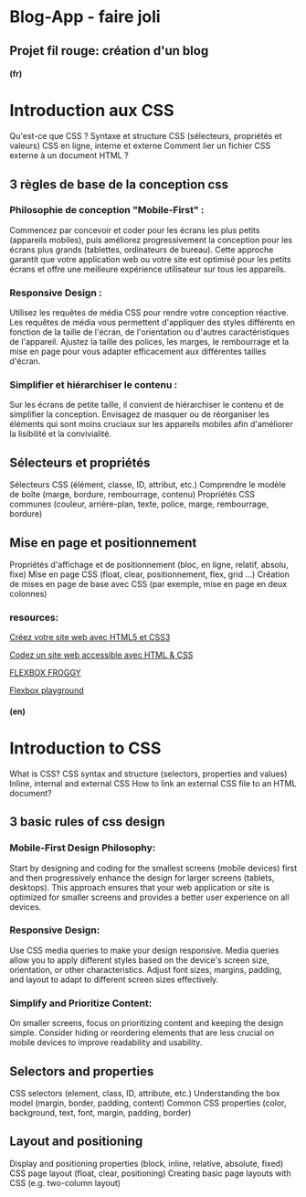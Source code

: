 # Blog-App - faire joli

## Projet fil rouge: création d'un blog
#### (fr)

# Introduction aux CSS

Qu'est-ce que CSS ?
Syntaxe et structure CSS (sélecteurs, propriétés et valeurs)
CSS en ligne, interne et externe
Comment lier un fichier CSS externe à un document HTML ?


## 3 règles de base de la conception css

### Philosophie de conception "Mobile-First" :

Commencez par concevoir et coder pour les écrans les plus petits (appareils mobiles), puis améliorez progressivement la conception pour les écrans plus grands (tablettes, ordinateurs de bureau).
Cette approche garantit que votre application web ou votre site est optimisé pour les petits écrans et offre une meilleure expérience utilisateur sur tous les appareils.

### Responsive Design :
Utilisez les requêtes de média CSS pour rendre votre conception réactive. Les requêtes de média vous permettent d'appliquer des styles différents en fonction de la taille de l'écran, de l'orientation ou d'autres caractéristiques de l'appareil.
Ajustez la taille des polices, les marges, le rembourrage et la mise en page pour vous adapter efficacement aux différentes tailles d'écran.

### Simplifier et hiérarchiser le contenu :
Sur les écrans de petite taille, il convient de hiérarchiser le contenu et de simplifier la conception.
Envisagez de masquer ou de réorganiser les éléments qui sont moins cruciaux sur les appareils mobiles afin d'améliorer la lisibilité et la convivialité.


## Sélecteurs et propriétés 

Sélecteurs CSS (élément, classe, ID, attribut, etc.)
Comprendre le modèle de boîte (marge, bordure, rembourrage, contenu)
Propriétés CSS communes (couleur, arrière-plan, texte, police, marge, rembourrage, bordure)

## Mise en page et positionnement 

Propriétés d'affichage et de positionnement (bloc, en ligne, relatif, absolu, fixe)
Mise en page CSS (float, clear, positionnement, flex, grid ...)
Création de mises en page de base avec CSS (par exemple, mise en page en deux colonnes)


### resources:

[Créez votre site web avec HTML5 et CSS3](https://openclassrooms.com/fr/courses/1603881-creez-votre-site-web-avec-html5-et-css3)

[Codez un site web accessible avec HTML & CSS](https://openclassrooms.com/fr/courses/6691451-codez-un-site-web-accessible-avec-html-css)

[FLEXBOX FROGGY](https://flexboxfroggy.com/)

[Flexbox playground](https://codepen.io/enxaneta/full/adLPwv)


#### (en)

# Introduction to CSS

What is CSS?
CSS syntax and structure (selectors, properties and values)
Inline, internal and external CSS
How to link an external CSS file to an HTML document?

## 3 basic rules of css design

### Mobile-First Design Philosophy:

Start by designing and coding for the smallest screens (mobile devices) first and then progressively enhance the design for larger screens (tablets, desktops).
This approach ensures that your web application or site is optimized for smaller screens and provides a better user experience on all devices.

### Responsive Design:
Use CSS media queries to make your design responsive. Media queries allow you to apply different styles based on the device's screen size, orientation, or other characteristics.
Adjust font sizes, margins, padding, and layout to adapt to different screen sizes effectively.

### Simplify and Prioritize Content:
On smaller screens, focus on prioritizing content and keeping the design simple.
Consider hiding or reordering elements that are less crucial on mobile devices to improve readability and usability.

## Selectors and properties

CSS selectors (element, class, ID, attribute, etc.)
Understanding the box model (margin, border, padding, content)
Common CSS properties (color, background, text, font, margin, padding, border)

## Layout and positioning

Display and positioning properties (block, inline, relative, absolute, fixed)
CSS page layout (float, clear, positioning)
Creating basic page layouts with CSS (e.g. two-column layout)